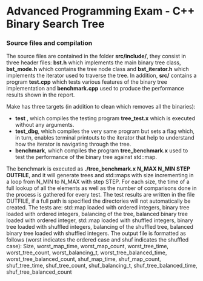 # Advanced Programming Exam - C++ Binary Search Tree

### Source files and compilation

The source files are contained in the folder **src/include/**, they consist in three header files: **bst.h** which implements the main binary tree class, **bst_mode.h** which contains the tree node class and **bst_iterator.h** which implements the iterator used to traverse the tree.
In addition, **src/** contains a program **test.cpp** which tests various features of the binary tree implementation and **benchmark.cpp** used to produce the performance results shown in the report.

Make has three targets (in addition to clean which removes all the binaries):

- **test** , which compiles the testing program **tree_test.x** which is executed without any arguments.
- **test_dbg**, which compiles the very same program but sets a flag which, in turn, enables terminal printouts to the iterator that help to understand how the iterator is navigating through the tree.
- **benchmark**, which compiles the program **tree_benchmark.x** used to test the performance of the binary tree against std::map.

The benchmark is executed as **./tree_benchmark.x N_MAX N_MIN STEP OUTFILE**, and it will generate trees and std::maps with size incrementing in a loop from N_MIN to N_MAX with step STEP. For each size, the time of a full lookup of all the elements as well as the number of comparisons done in the process is gathered for every test. The test results are written in the file OUTFILE, if a full path is specified the directories will not automatically be created. 
The tests are: std::map loaded with ordered integers, binary tree loaded with ordered integers, balancing of the tree, balanced binary tree loaded with ordered integer, std::map loaded with shuffled integers, binary tree loaded with shuffled integers, balancing of the shuffled tree, balanced binary tree loaded with shuffled integers.
The output file is formatted as follows (worst indicates the ordered case and shuf indicates the shuffled case):
Size, worst_map_time, worst_map_count, worst_tree_time, worst_tree_count, worst_balancing_t, worst_tree_balanced_time, worst_tree_balanced_count, shuf_map_time, shuf_map_count, shuf_tree_time, shuf_tree_count, shuf_balancing_t, shuf_tree_balanced_time, shuf_tree_balanced_count

